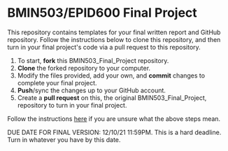 # BMIN503/EPID600 Final Project

This repository contains templates for your final written report and GitHub repository. Follow the instructions below to clone this repository, and then turn in your final project's code via a pull request to this repository.


1. To start, **fork** this BMIN503_Final_Project repository.
1. **Clone** the forked repository to your computer.
1. Modify the files provided, add your own, and **commit** changes to complete your final project.
1. **Push**/sync the changes up to your GitHub account.
1. Create a **pull request** on this, the original BMIN503_Final_Project, repository to turn in your final project.



Follow the instructions [here][forking] if you are unsure what the above steps mean.

DUE DATE FOR FINAL VERSION: 12/10/21 11:59PM. This is a hard deadline. Turn in whatever you have by this date.


<!-- Links -->
[forking]: https://guides.github.com/activities/forking/

